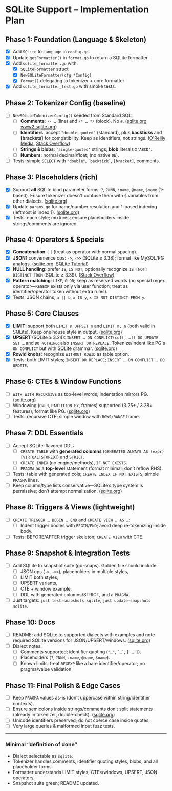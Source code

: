 # SQLite Support – Implementation Plan

## Phase 1: Foundation (Language & Skeleton)

- [x] Add `SQLite` to `Language` in `config.go`.
- [x] Update `getFormatter()` in `format.go` to return a SQLite formatter.
- [x] Add `sqlite_formatter.go` with:
  - [x] `SQLiteFormatter` struct
  - [x] `NewSQLiteFormatter(cfg *Config)`
  - [x] `Format()` delegating to tokenizer + core formatter

- [x] Add `sqlite_formatter_test.go` with smoke tests.

## Phase 2: Tokenizer Config (baseline)

- [ ] `NewSQLiteTokenizerConfig()` seeded from Standard SQL:
  - [ ] **Comments**: `-- …` (line) and `/* … */` (block). No `#`. ([sqlite.org][2], [www2.sqlite.org][3])
  - [ ] **Identifiers**: accept `"double-quoted"` (standard), plus **backticks** and **\[brackets]** for compatibility. Keep as identifiers, not strings. ([O'Reilly Media][4], [Stack Overflow][5])
  - [ ] **Strings & blobs**: `'single-quoted'` strings; **blob** literals `X'ABCD'`.
  - [ ] **Numbers**: normal decimal/float; (no native `0b`).

- [ ] Tests: simple `SELECT` with `"double"`, `` `backtick` ``, `[bracket]`, comments.

## Phase 3: Placeholders (rich)

- [x] Support **all** SQLite bind parameter forms: `?`, `?NNN`, `:name`, `@name`, `$name` (1-based). Ensure tokenizer doesn't confuse them with `$` variables from other dialects. ([sqlite.org][6])
- [x] Update `params.go` for name/number resolution and 1-based indexing (leftmost is index 1). ([sqlite.org][7])
- [x] Tests: each style; mixtures; ensure placeholders inside strings/comments are ignored.

## Phase 4: Operators & Specials

- [x] **Concatenation**: `||` (treat as operator with normal spacing).
- [x] **JSON1** convenience ops: `->`, `->>` (SQLite ≥ 3.38); format like MySQL/PG analogs. ([sqlite.org][8], [SQLite Tutorial][9])
- [x] **NULL handling**: prefer `IS`, `IS NOT`; optionally recognize `IS [NOT] DISTINCT FROM` (SQLite ≥ 3.39). ([Stack Overflow][10])
- [x] **Pattern matching**: `LIKE`, `GLOB`; keep as reserved words (no special regex operator—`REGEXP` exists only via user function; treat as identifier/operator token without extra rules).
- [x] Tests: JSON chains, `a || b`, `x IS y`, `x IS NOT DISTINCT FROM y`.

## Phase 5: Core Clauses

- [x] **LIMIT**: support both `LIMIT n OFFSET m` and `LIMIT m, n` (both valid in SQLite). Keep one house style in output. ([sqlite.org][11])
- [x] **UPSERT** (SQLite ≥ 3.24): `INSERT … ON CONFLICT(col[, …]) DO UPDATE SET …` and `DO NOTHING`; also `INSERT OR REPLACE`. Tokenize/indent like PG's `ON CONFLICT` but with SQLite grammar. ([sqlite.org][11])
- [x] **Rowid knobs**: recognize `WITHOUT ROWID` as table option.
- [x] Tests: both LIMIT styles; `INSERT OR REPLACE`; `INSERT … ON CONFLICT … DO UPDATE`.

## Phase 6: CTEs & Window Functions

- [ ] `WITH`, `WITH RECURSIVE` as top-level words; indentation mirrors PG. ([sqlite.org][12])
- [ ] Windowing (`OVER`, `PARTITION BY`, frames) supported (3.25+ / 3.28+ features); format like PG. ([sqlite.org][13])
- [ ] Tests: recursive CTE; simple window with `ROWS/RANGE` frame.

## Phase 7: DDL Essentials

- [ ] Accept SQLite-flavored DDL:
  - [ ] `CREATE TABLE` with **generated columns** (`GENERATED ALWAYS AS (expr) [VIRTUAL|STORED]`) and `STRICT`.
  - [ ] `CREATE INDEX` (no engine/methods), `IF NOT EXISTS`.
  - [ ] `PRAGMA` as a **top-level** statement (format minimal; don’t reflow RHS).

- [ ] Tests: table with generated cols; `CREATE INDEX IF NOT EXISTS`; simple `PRAGMA` lines.
- [ ] Keep column/type lists conservative—SQLite’s type system is permissive; don’t attempt normalization. ([sqlite.org][14])

## Phase 8: Triggers & Views (lightweight)

- [ ] `CREATE TRIGGER … BEGIN … END` and `CREATE VIEW … AS …`:
  - [ ] Indent trigger bodies with `BEGIN/END`; avoid deep re-tokenizing inside body.

- [ ] Tests: BEFORE/AFTER trigger skeleton; `CREATE VIEW` with CTE.

## Phase 9: Snapshot & Integration Tests

- [ ] Add SQLite to snapshot suite (go-snaps). Golden file should include:
  - [ ] JSON ops (`->`, `->>`), placeholders in multiple styles,
  - [ ] LIMIT both styles,
  - [ ] UPSERT variants,
  - [ ] CTE + window example,
  - [ ] DDL with generated columns/STRICT, and a `PRAGMA`.

- [ ] Just targets: `just test-snapshots sqlite`, `just update-snapshots sqlite`.

## Phase 10: Docs

- [ ] README: add SQLite to supported dialects with examples and note required SQLite versions for JSON/UPSERT/windows. ([sqlite.org][8])
- [ ] Dialect notes:
  - [ ] Comments supported; identifier quoting (`"…"`, `` `…` ``, `[ … ]`).
  - [ ] Placeholders (`?`, `?NNN`, `:name`, `@name`, `$name`).
  - [ ] Known limits: treat `REGEXP` like a bare identifier/operator; no pragma/value validation.

## Phase 11: Final Polish & Edge Cases

- [ ] Keep `PRAGMA` values as-is (don’t uppercase within string/identifier contexts).
- [ ] Ensure semicolons inside strings/comments don’t split statements (already in tokenizer, double-check). ([sqlite.org][15])
- [ ] Unicode identifiers preserved; do not coerce case inside quotes.
- [ ] Very large queries & malformed input fuzz tests.

---

### Minimal “definition of done”

- Dialect selectable as `sqlite`.
- Tokenizer handles comments, identifier quoting styles, blobs, and all placeholder forms.
- Formatter understands LIMIT styles, CTEs/windows, UPSERT, JSON operators.
- Snapshot suite green; README updated.

[1]: https://github.com/maxrichie5/go-sqlfmt?utm_source=chatgpt.com "GitHub - maxrichie5/go-sqlfmt: An SQL formatter written in Go."
[2]: https://sqlite.org/lang_comment.html?utm_source=chatgpt.com "SQL Comment Syntax - SQLite"
[3]: https://www2.sqlite.org/syntax/comment-syntax.html?utm_source=chatgpt.com "SQLite Syntax: comment-syntax"
[4]: https://www.oreilly.com/library/view/using-sqlite/9781449394592/ch04s03.html?utm_source=chatgpt.com "General Syntax - Using SQLite [Book] - O'Reilly Media"
[5]: https://stackoverflow.com/questions/75229248/what-do-square-brackets-around-an-identifier-mean-in-sqlite?utm_source=chatgpt.com "What do square brackets around an identifier mean in SQLite?"
[6]: https://sqlite.org/c3ref/bind_blob.html?utm_source=chatgpt.com "Binding Values To Prepared Statements - SQLite"
[7]: https://sqlite.org/c3ref/bind_parameter_name.html?utm_source=chatgpt.com "Name Of A Host Parameter - SQLite"
[8]: https://sqlite.org/json1.html?utm_source=chatgpt.com "JSON Functions And Operators - SQLite"
[9]: https://www.sqlitetutorial.net/sqlite-json-functions/sqlite-json-operators/?utm_source=chatgpt.com "SQLite JSON Operators"
[10]: https://stackoverflow.com/questions/9658125/what-is-the-equivalent-of-the-null-safe-equality-operator-in-sqlite?utm_source=chatgpt.com "What is the equivalent of the null-safe equality operator <=> in SQLite?"
[11]: https://sqlite.org/lang.html?utm_source=chatgpt.com "Query Language Understood by SQLite"
[12]: https://sqlite.org/lang_with.html?utm_source=chatgpt.com "The WITH Clause - SQLite"
[13]: https://sqlite.org/windowfunctions.html?utm_source=chatgpt.com "Window Functions - SQLite"
[14]: https://sqlite.org/quirks.html?utm_source=chatgpt.com "Quirks, Caveats, and Gotchas In SQLite"
[15]: https://sqlite.org/search?i=0&q=quoting&utm_source=chatgpt.com "Search SQLite Documentation"
[16]: https://sqlite.org/lang_keywords.html?utm_source=chatgpt.com "SQLite Keywords"
